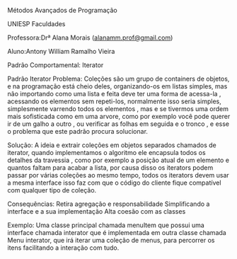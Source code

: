 

Métodos Avançados de Programação

UNIESP Faculdades



Professora:Drª Alana Morais (alanamm.prof@gmail.com)



Aluno:Antony William Ramalho Vieira

Padrão Comportamental:
Iterator

Padrão Iterator
Problema:
Coleções são um grupo de containers de objetos, e na programação está cheio deles, 
organizando-os em listas simples, mas não importando como uma lista e feita deve ter uma forma de acessa-la
, acessando os elementos sem repeti-los, normalmente isso seria simples, simplesmente varrendo todos os elementos
, mas e se tivermos uma ordem mais sofisticada como em uma arvore, como por exemplo você pode querer ir de um galho a outro
, ou verificar as folhas em seguida e o tronco
, e esse o problema que este padrão procura solucionar.

Solução:
A ideia e extrair coleções em objetos separados chamados de iterator, quando implementamos o algoritmo ele encapsula todos os detalhes da travessia
, como por exemplo a posição atual de um elemento e quantos faltam para acabar a lista, por causa disso os iterators podem passar por várias coleções 
ao mesmo tempo, todos os iterators devem usar a mesma interface isso faz com que o código do cliente fique compatível com qualquer tipo de coleção.

Consequências:
Retira agregação e responsabilidade
Simplificando a interface e a sua implementação
Alta coesão com as classes

Exemplo:
Uma classe principal chamada menuItem que possui uma interface chamada interator que é implementada em outra classe chamada
Menu interator, que irá iterar uma coleção de menus, para percorrer os itens facilitando a interação com tudo.

